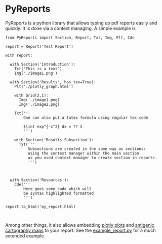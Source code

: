# PyReports
PyReports is a python library that allows typing up pdf reports easily and quickly.
It is done via a context managing. A simple example is 

```
from PyReports import Section, Report, Txt, Img, Plt, Cde

report = Report('Test Report')  

with report:

  with Section('Introduction'):  
    Txt('This is a text')  
    Img('./image1.png') 
    
  with Section('Results', has_tex=True):
    Plt('./plotly_graph.html')
    
    with Grid(2,1):
      Img('./image1.png)
      Img('./image2.png)
      
    Txt('''
        One can also put a latex formula using regular tex code

        $\int exp^{-x^2} dx = ?? $
        ''')
        
    with Section('Results Subsection'):
      Txt('''
          Subsections are created in the same way as sections:
          using the context manager within the main section
          as you used context manager to create section in reports.
          ''')
    
    
    
  with Section('Resources'):
    Cde('''
        Here goes some code which will
        be syntax highlighted formatted
        ''')
    
report.to_html('my_report.html)
    
 
```
Among other things, it also allows embedding [plotly plots](https://plotly.com/) and [antigenic cartography maps](https://www.antigenic-cartography.org/) to your report. See the [example_report.py](https://github.com/iAvicenna/PyReports/blob/main/test/examples/example_report.py) for a much extended example.
